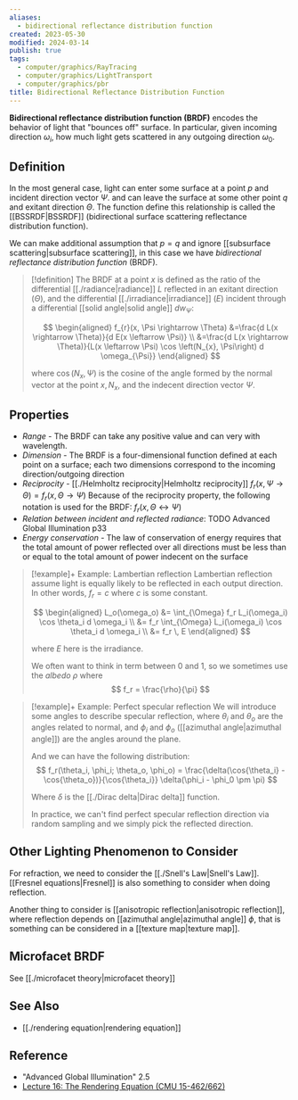 ```yaml
---
aliases:
  - bidirectional reflectance distribution function
created: 2023-05-30
modified: 2024-03-14
publish: true
tags:
  - computer/graphics/RayTracing
  - computer/graphics/LightTransport
  - computer/graphics/pbr
title: Bidirectional Reflectance Distribution Function
---
```

**Bidirectional reflectance distribution function (BRDF)** encodes the behavior of light that "bounces off" surface. In particular, given incoming direction $\omega_i$, how much light gets scattered in any outgoing direction $\omega_0$.

## Definition

In the most general case, light can enter some surface at a point $p$ and incident direction vector $\Psi$. and can leave the surface at some other point $q$ and exitant direction $\Theta$. The function define this relationship is called the [[BSSRDF|BSSRDF]] (bidirectional surface scattering reflectance distribution function).

We can make additional assumption that $p = q$ and ignore [[subsurface scattering|subsurface scattering]], in this case we have *bidirectional reflectance distribution function* (BRDF). 

> [!definition]
> The BRDF at a point $x$ is defined as the ratio of the differential [[./radiance|radiance]] $L$ reflected in an exitant direction ($\Theta$), and the differential [[./irradiance|irradiance]] ($E$) incident through a differential [[solid angle|solid angle]] $dw_{\Psi}$:
> 
> $$
>    \begin{aligned}
>    f_{r}(x, \Psi \rightarrow \Theta) &=\frac{d L(x \rightarrow \Theta)}{d E(x \leftarrow \Psi)} \\
>    &=\frac{d L(x \rightarrow \Theta)}{L(x \leftarrow \Psi) \cos \left(N_{x}, \Psi\right) d \omega_{\Psi}}
>    \end{aligned}
> $$
> 
> where $\cos(N_x, \Psi)$ is the cosine of the angle formed by the normal vector at the point $x, N_x$, and the indecent direction vector $\Psi$.
   
## Properties
 - *Range* - The BRDF can take any positive value and can very with wavelength.
- *Dimension* - The BRDF is a four-dimensional function defined at each point on a surface; each two dimensions correspond to the incoming direction/outgoing direction
- *Reciprocity* - [[./Helmholtz reciprocity|Helmholtz reciprocity]] $f_{r}(x, \Psi \rightarrow \Theta)=f_{r}(x, \Theta \rightarrow \Psi)$
  Because of the reciprocity property, the following notation is used for the BRDF: $f_{r}(x, \Theta \leftrightarrow \Psi)$
- *Relation between incident and reflected radiance*:
  TODO Advanced Global Illumination p33
- *Energy conservation* - The law of conservation of energy requires that the total amount of power reflected over all directions must be less than or equal to the total amount of power indecent on the surface

> [!example]+ Example: Lambertian reflection
> Lambertian reflection assume light is equally likely to be reflected in each output direction. In other words, $f_r = c$ where $c$ is some constant.
> 
> $$
>    \begin{aligned}
>    L_o(\omega_o)
>    &= \int_{\Omega} f_r L_i(\omega_i) \cos \theta_i d \omega_i \\
>    &= f_r \int_{\Omega} L_i(\omega_i) \cos \theta_i d \omega_i \\
>    &= f_r \, E
>    \end{aligned}
> $$
> 
> where $E$ here is the irradiance.
> 
> We often want to think in term between 0 and 1, so we sometimes use the *albedo* $\rho$ where
> $$
>    f_r = \frac{\rho}{\pi}
> $$

> [!example]+ Example: Perfect specular reflection
> We will introduce some angles to describe specular reflection,
> where $\theta_i$ and $\theta_o$ are the angles related to normal,
> and $\phi_i$ and $\phi_o$ ([[azimuthal angle|azimuthal angle]]) are the angles around the plane.
> 
> And we can have the following distribution:
> $$
>    f_r(\theta_i, \phi_i; \theta_o, \phi_o) = \frac{\delta(\cos{\theta_i} - \cos{\theta_o})}{\cos{\theta_i}}
>    \delta(\phi_i - \phi_0 \pm \pi)
> $$
> 
> Where $\delta$ is the [[./Dirac delta|Dirac delta]] function.
> 
> In practice, we can't find perfect specular reflection direction via random sampling and we simply pick the reflected direction.

## Other Lighting Phenomenon to Consider
For refraction, we need to consider the [[./Snell's Law|Snell's Law]]. [[Fresnel equations|Fresnel]] is also something to consider when doing reflection.

Another thing to consider is [[anisotropic reflection|anisotropic reflection]], where reflection depends on [[azimuthal angle|azimuthal angle]] $\phi$, that is something can be considered in a [[texture map|texture map]].

## Microfacet BRDF
See [[./microfacet theory|microfacet theory]]

## See Also
- [[./rendering equation|rendering equation]]

## Reference
- "Advanced Global Illumination" 2.5
- [Lecture 16: The Rendering Equation (CMU 15-462/662)](https://youtu.be/Ttxdbn7TSLI)